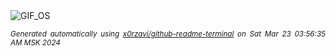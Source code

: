 <div align="justify">
<picture>
    <source media="(prefers-color-scheme: dark)" srcset="https://i.ibb.co/PZQcYVD/output-gif.gif">
    <source media="(prefers-color-scheme: light)" srcset="https://i.ibb.co/PZQcYVD/output-gif.gif">
    <img alt="GIF_OS" src="https://i.ibb.co/PZQcYVD/output-gif.gif">
</picture>

<sub><i>Generated automatically using [x0rzavi/github-readme-terminal](https://github.com/x0rzavi/github-readme-terminal) on Sat Mar 23 03:56:35 AM MSK 2024</i></sub>

</div>

<!-- Image deletion URL: https://ibb.co/7J4nz0k/2ec36136c7d3302141f2292da651234b -->